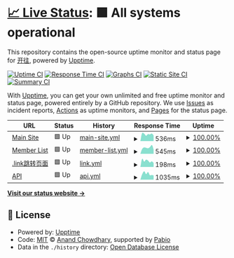 # [📈 Live Status](https://stat.travellings.cn): <!--live status--> **🟩 All systems operational**

This repository contains the open-source uptime monitor and status page for [开往](https://www.travellings.cn/), powered by [Upptime](https://github.com/upptime/upptime).

[![Uptime CI](https://github.com/travellings-link/upptime/workflows/Uptime%20CI/badge.svg)](https://github.com/travellings-link/upptime/actions?query=workflow%3A%22Uptime+CI%22)
[![Response Time CI](https://github.com/travellings-link/upptime/workflows/Response%20Time%20CI/badge.svg)](https://github.com/travellings-link/upptime/actions?query=workflow%3A%22Response+Time+CI%22)
[![Graphs CI](https://github.com/travellings-link/upptime/workflows/Graphs%20CI/badge.svg)](https://github.com/travellings-link/upptime/actions?query=workflow%3A%22Graphs+CI%22)
[![Static Site CI](https://github.com/travellings-link/upptime/workflows/Static%20Site%20CI/badge.svg)](https://github.com/travellings-link/upptime/actions?query=workflow%3A%22Static+Site+CI%22)
[![Summary CI](https://github.com/travellings-link/upptime/workflows/Summary%20CI/badge.svg)](https://github.com/travellings-link/upptime/actions?query=workflow%3A%22Summary+CI%22)

With [Upptime](https://upptime.js.org), you can get your own unlimited and free uptime monitor and status page, powered entirely by a GitHub repository. We use [Issues](https://github.com/travellings-link/upptime/issues) as incident reports, [Actions](https://github.com/travellings-link/upptime/actions) as uptime monitors, and [Pages](https://stat.travellings.cn) for the status page.

<!--start: status pages-->
<!-- This summary is generated by Upptime (https://github.com/upptime/upptime) -->
<!-- Do not edit this manually, your changes will be overwritten -->
<!-- prettier-ignore -->
| URL | Status | History | Response Time | Uptime |
| --- | ------ | ------- | ------------- | ------ |
| <img alt="" src="https://icons.duckduckgo.com/ip3/www.travellings.cn.ico" height="13"> [Main Site](https://www.travellings.cn) | 🟩 Up | [main-site.yml](https://github.com/travellings-link/upptime/commits/HEAD/history/main-site.yml) | <details><summary><img alt="Response time graph" src="./graphs/main-site/response-time-week.png" height="20"> 536ms</summary><br><a href="https://stat.travellings.cn/history/main-site"><img alt="Response time 595" src="https://img.shields.io/endpoint?url=https%3A%2F%2Fraw.githubusercontent.com%2Ftravellings-link%2Fupptime%2FHEAD%2Fapi%2Fmain-site%2Fresponse-time.json"></a><br><a href="https://stat.travellings.cn/history/main-site"><img alt="24-hour response time 444" src="https://img.shields.io/endpoint?url=https%3A%2F%2Fraw.githubusercontent.com%2Ftravellings-link%2Fupptime%2FHEAD%2Fapi%2Fmain-site%2Fresponse-time-day.json"></a><br><a href="https://stat.travellings.cn/history/main-site"><img alt="7-day response time 536" src="https://img.shields.io/endpoint?url=https%3A%2F%2Fraw.githubusercontent.com%2Ftravellings-link%2Fupptime%2FHEAD%2Fapi%2Fmain-site%2Fresponse-time-week.json"></a><br><a href="https://stat.travellings.cn/history/main-site"><img alt="30-day response time 616" src="https://img.shields.io/endpoint?url=https%3A%2F%2Fraw.githubusercontent.com%2Ftravellings-link%2Fupptime%2FHEAD%2Fapi%2Fmain-site%2Fresponse-time-month.json"></a><br><a href="https://stat.travellings.cn/history/main-site"><img alt="1-year response time 595" src="https://img.shields.io/endpoint?url=https%3A%2F%2Fraw.githubusercontent.com%2Ftravellings-link%2Fupptime%2FHEAD%2Fapi%2Fmain-site%2Fresponse-time-year.json"></a></details> | <details><summary><a href="https://stat.travellings.cn/history/main-site">100.00%</a></summary><a href="https://stat.travellings.cn/history/main-site"><img alt="All-time uptime 100.00%" src="https://img.shields.io/endpoint?url=https%3A%2F%2Fraw.githubusercontent.com%2Ftravellings-link%2Fupptime%2FHEAD%2Fapi%2Fmain-site%2Fuptime.json"></a><br><a href="https://stat.travellings.cn/history/main-site"><img alt="24-hour uptime 100.00%" src="https://img.shields.io/endpoint?url=https%3A%2F%2Fraw.githubusercontent.com%2Ftravellings-link%2Fupptime%2FHEAD%2Fapi%2Fmain-site%2Fuptime-day.json"></a><br><a href="https://stat.travellings.cn/history/main-site"><img alt="7-day uptime 100.00%" src="https://img.shields.io/endpoint?url=https%3A%2F%2Fraw.githubusercontent.com%2Ftravellings-link%2Fupptime%2FHEAD%2Fapi%2Fmain-site%2Fuptime-week.json"></a><br><a href="https://stat.travellings.cn/history/main-site"><img alt="30-day uptime 100.00%" src="https://img.shields.io/endpoint?url=https%3A%2F%2Fraw.githubusercontent.com%2Ftravellings-link%2Fupptime%2FHEAD%2Fapi%2Fmain-site%2Fuptime-month.json"></a><br><a href="https://stat.travellings.cn/history/main-site"><img alt="1-year uptime 100.00%" src="https://img.shields.io/endpoint?url=https%3A%2F%2Fraw.githubusercontent.com%2Ftravellings-link%2Fupptime%2FHEAD%2Fapi%2Fmain-site%2Fuptime-year.json"></a></details>
| <img alt="" src="https://icons.duckduckgo.com/ip3/list.travellings.cn.ico" height="13"> [Member List](https://list.travellings.cn) | 🟩 Up | [member-list.yml](https://github.com/travellings-link/upptime/commits/HEAD/history/member-list.yml) | <details><summary><img alt="Response time graph" src="./graphs/member-list/response-time-week.png" height="20"> 545ms</summary><br><a href="https://stat.travellings.cn/history/member-list"><img alt="Response time 934" src="https://img.shields.io/endpoint?url=https%3A%2F%2Fraw.githubusercontent.com%2Ftravellings-link%2Fupptime%2FHEAD%2Fapi%2Fmember-list%2Fresponse-time.json"></a><br><a href="https://stat.travellings.cn/history/member-list"><img alt="24-hour response time 366" src="https://img.shields.io/endpoint?url=https%3A%2F%2Fraw.githubusercontent.com%2Ftravellings-link%2Fupptime%2FHEAD%2Fapi%2Fmember-list%2Fresponse-time-day.json"></a><br><a href="https://stat.travellings.cn/history/member-list"><img alt="7-day response time 545" src="https://img.shields.io/endpoint?url=https%3A%2F%2Fraw.githubusercontent.com%2Ftravellings-link%2Fupptime%2FHEAD%2Fapi%2Fmember-list%2Fresponse-time-week.json"></a><br><a href="https://stat.travellings.cn/history/member-list"><img alt="30-day response time 599" src="https://img.shields.io/endpoint?url=https%3A%2F%2Fraw.githubusercontent.com%2Ftravellings-link%2Fupptime%2FHEAD%2Fapi%2Fmember-list%2Fresponse-time-month.json"></a><br><a href="https://stat.travellings.cn/history/member-list"><img alt="1-year response time 934" src="https://img.shields.io/endpoint?url=https%3A%2F%2Fraw.githubusercontent.com%2Ftravellings-link%2Fupptime%2FHEAD%2Fapi%2Fmember-list%2Fresponse-time-year.json"></a></details> | <details><summary><a href="https://stat.travellings.cn/history/member-list">100.00%</a></summary><a href="https://stat.travellings.cn/history/member-list"><img alt="All-time uptime 98.66%" src="https://img.shields.io/endpoint?url=https%3A%2F%2Fraw.githubusercontent.com%2Ftravellings-link%2Fupptime%2FHEAD%2Fapi%2Fmember-list%2Fuptime.json"></a><br><a href="https://stat.travellings.cn/history/member-list"><img alt="24-hour uptime 100.00%" src="https://img.shields.io/endpoint?url=https%3A%2F%2Fraw.githubusercontent.com%2Ftravellings-link%2Fupptime%2FHEAD%2Fapi%2Fmember-list%2Fuptime-day.json"></a><br><a href="https://stat.travellings.cn/history/member-list"><img alt="7-day uptime 100.00%" src="https://img.shields.io/endpoint?url=https%3A%2F%2Fraw.githubusercontent.com%2Ftravellings-link%2Fupptime%2FHEAD%2Fapi%2Fmember-list%2Fuptime-week.json"></a><br><a href="https://stat.travellings.cn/history/member-list"><img alt="30-day uptime 100.00%" src="https://img.shields.io/endpoint?url=https%3A%2F%2Fraw.githubusercontent.com%2Ftravellings-link%2Fupptime%2FHEAD%2Fapi%2Fmember-list%2Fuptime-month.json"></a><br><a href="https://stat.travellings.cn/history/member-list"><img alt="1-year uptime 98.66%" src="https://img.shields.io/endpoint?url=https%3A%2F%2Fraw.githubusercontent.com%2Ftravellings-link%2Fupptime%2FHEAD%2Fapi%2Fmember-list%2Fuptime-year.json"></a></details>
| <img alt="" src="https://icons.duckduckgo.com/ip3/travellings.link.ico" height="13"> [.link跳转页面](https://travellings.link/) | 🟩 Up | [link.yml](https://github.com/travellings-link/upptime/commits/HEAD/history/link.yml) | <details><summary><img alt="Response time graph" src="./graphs/link/response-time-week.png" height="20"> 198ms</summary><br><a href="https://stat.travellings.cn/history/link"><img alt="Response time 183" src="https://img.shields.io/endpoint?url=https%3A%2F%2Fraw.githubusercontent.com%2Ftravellings-link%2Fupptime%2FHEAD%2Fapi%2Flink%2Fresponse-time.json"></a><br><a href="https://stat.travellings.cn/history/link"><img alt="24-hour response time 134" src="https://img.shields.io/endpoint?url=https%3A%2F%2Fraw.githubusercontent.com%2Ftravellings-link%2Fupptime%2FHEAD%2Fapi%2Flink%2Fresponse-time-day.json"></a><br><a href="https://stat.travellings.cn/history/link"><img alt="7-day response time 198" src="https://img.shields.io/endpoint?url=https%3A%2F%2Fraw.githubusercontent.com%2Ftravellings-link%2Fupptime%2FHEAD%2Fapi%2Flink%2Fresponse-time-week.json"></a><br><a href="https://stat.travellings.cn/history/link"><img alt="30-day response time 165" src="https://img.shields.io/endpoint?url=https%3A%2F%2Fraw.githubusercontent.com%2Ftravellings-link%2Fupptime%2FHEAD%2Fapi%2Flink%2Fresponse-time-month.json"></a><br><a href="https://stat.travellings.cn/history/link"><img alt="1-year response time 183" src="https://img.shields.io/endpoint?url=https%3A%2F%2Fraw.githubusercontent.com%2Ftravellings-link%2Fupptime%2FHEAD%2Fapi%2Flink%2Fresponse-time-year.json"></a></details> | <details><summary><a href="https://stat.travellings.cn/history/link">100.00%</a></summary><a href="https://stat.travellings.cn/history/link"><img alt="All-time uptime 34.57%" src="https://img.shields.io/endpoint?url=https%3A%2F%2Fraw.githubusercontent.com%2Ftravellings-link%2Fupptime%2FHEAD%2Fapi%2Flink%2Fuptime.json"></a><br><a href="https://stat.travellings.cn/history/link"><img alt="24-hour uptime 100.00%" src="https://img.shields.io/endpoint?url=https%3A%2F%2Fraw.githubusercontent.com%2Ftravellings-link%2Fupptime%2FHEAD%2Fapi%2Flink%2Fuptime-day.json"></a><br><a href="https://stat.travellings.cn/history/link"><img alt="7-day uptime 100.00%" src="https://img.shields.io/endpoint?url=https%3A%2F%2Fraw.githubusercontent.com%2Ftravellings-link%2Fupptime%2FHEAD%2Fapi%2Flink%2Fuptime-week.json"></a><br><a href="https://stat.travellings.cn/history/link"><img alt="30-day uptime 100.00%" src="https://img.shields.io/endpoint?url=https%3A%2F%2Fraw.githubusercontent.com%2Ftravellings-link%2Fupptime%2FHEAD%2Fapi%2Flink%2Fuptime-month.json"></a><br><a href="https://stat.travellings.cn/history/link"><img alt="1-year uptime 34.57%" src="https://img.shields.io/endpoint?url=https%3A%2F%2Fraw.githubusercontent.com%2Ftravellings-link%2Fupptime%2FHEAD%2Fapi%2Flink%2Fuptime-year.json"></a></details>
| <img alt="" src="https://icons.duckduckgo.com/ip3/api.travellings.cn.ico" height="13"> [API](https://api.travellings.cn/random) | 🟩 Up | [api.yml](https://github.com/travellings-link/upptime/commits/HEAD/history/api.yml) | <details><summary><img alt="Response time graph" src="./graphs/api/response-time-week.png" height="20"> 1035ms</summary><br><a href="https://stat.travellings.cn/history/api"><img alt="Response time 1110" src="https://img.shields.io/endpoint?url=https%3A%2F%2Fraw.githubusercontent.com%2Ftravellings-link%2Fupptime%2FHEAD%2Fapi%2Fapi%2Fresponse-time.json"></a><br><a href="https://stat.travellings.cn/history/api"><img alt="24-hour response time 759" src="https://img.shields.io/endpoint?url=https%3A%2F%2Fraw.githubusercontent.com%2Ftravellings-link%2Fupptime%2FHEAD%2Fapi%2Fapi%2Fresponse-time-day.json"></a><br><a href="https://stat.travellings.cn/history/api"><img alt="7-day response time 1035" src="https://img.shields.io/endpoint?url=https%3A%2F%2Fraw.githubusercontent.com%2Ftravellings-link%2Fupptime%2FHEAD%2Fapi%2Fapi%2Fresponse-time-week.json"></a><br><a href="https://stat.travellings.cn/history/api"><img alt="30-day response time 1010" src="https://img.shields.io/endpoint?url=https%3A%2F%2Fraw.githubusercontent.com%2Ftravellings-link%2Fupptime%2FHEAD%2Fapi%2Fapi%2Fresponse-time-month.json"></a><br><a href="https://stat.travellings.cn/history/api"><img alt="1-year response time 1110" src="https://img.shields.io/endpoint?url=https%3A%2F%2Fraw.githubusercontent.com%2Ftravellings-link%2Fupptime%2FHEAD%2Fapi%2Fapi%2Fresponse-time-year.json"></a></details> | <details><summary><a href="https://stat.travellings.cn/history/api">100.00%</a></summary><a href="https://stat.travellings.cn/history/api"><img alt="All-time uptime 89.81%" src="https://img.shields.io/endpoint?url=https%3A%2F%2Fraw.githubusercontent.com%2Ftravellings-link%2Fupptime%2FHEAD%2Fapi%2Fapi%2Fuptime.json"></a><br><a href="https://stat.travellings.cn/history/api"><img alt="24-hour uptime 100.00%" src="https://img.shields.io/endpoint?url=https%3A%2F%2Fraw.githubusercontent.com%2Ftravellings-link%2Fupptime%2FHEAD%2Fapi%2Fapi%2Fuptime-day.json"></a><br><a href="https://stat.travellings.cn/history/api"><img alt="7-day uptime 100.00%" src="https://img.shields.io/endpoint?url=https%3A%2F%2Fraw.githubusercontent.com%2Ftravellings-link%2Fupptime%2FHEAD%2Fapi%2Fapi%2Fuptime-week.json"></a><br><a href="https://stat.travellings.cn/history/api"><img alt="30-day uptime 22.39%" src="https://img.shields.io/endpoint?url=https%3A%2F%2Fraw.githubusercontent.com%2Ftravellings-link%2Fupptime%2FHEAD%2Fapi%2Fapi%2Fuptime-month.json"></a><br><a href="https://stat.travellings.cn/history/api"><img alt="1-year uptime 89.81%" src="https://img.shields.io/endpoint?url=https%3A%2F%2Fraw.githubusercontent.com%2Ftravellings-link%2Fupptime%2FHEAD%2Fapi%2Fapi%2Fuptime-year.json"></a></details>

<!--end: status pages-->

[**Visit our status website →**](https://stat.travellings.cn)

## 📄 License

- Powered by: [Upptime](https://github.com/upptime/upptime)
- Code: [MIT](./LICENSE) © [Anand Chowdhary](https://anandchowdhary.com), supported by [Pabio](https://pabio.com)
- Data in the `./history` directory: [Open Database License](https://opendatacommons.org/licenses/odbl/1-0/)
